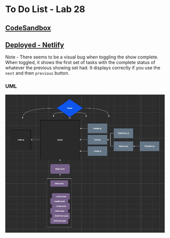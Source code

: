 # To Do List - Lab 28

## [CodeSandbox](https://codesandbox.io/s/github/claytonjones-401n16/lab-26/tree/context)

## [Deployed - Netlify](https://thirsty-bartik-390df9.netlify.app/)

Note - There seems to be a visual bug when toggling the show complete. When toggled, it shows the first set of tasks with the complete status of whatever the previous showing set had. It displays correctly if you use the `next` and then `previous` button.

### UML
![UML](./public/assets/UML.png)